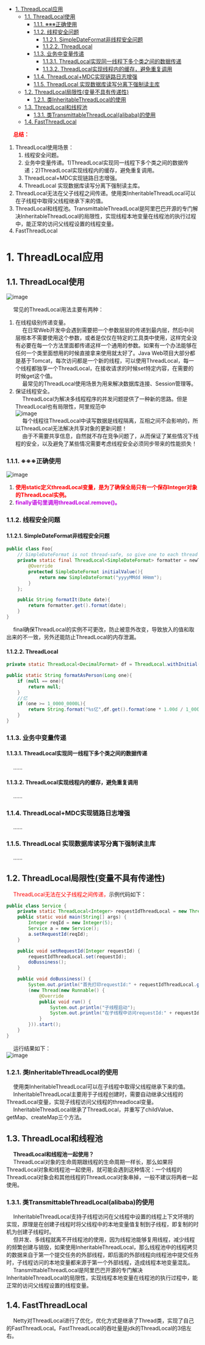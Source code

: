 
<!-- TOC -->

- [1. ThreadLocal应用](#1-threadlocal应用)
    - [1.1. ThreadLocal使用](#11-threadlocal使用)
        - [1.1.1. ※※※正确使用](#111-※※※正确使用)
        - [1.1.2. 线程安全问题](#112-线程安全问题)
            - [1.1.2.1. SimpleDateFormat非线程安全问题](#1121-simpledateformat非线程安全问题)
            - [1.1.2.2. ThreadLocal<DecimalFormat>](#1122-threadlocaldecimalformat)
        - [1.1.3. 业务中变量传递](#113-业务中变量传递)
            - [1.1.3.1. ThreadLocal实现同一线程下多个类之间的数据传递](#1131-threadlocal实现同一线程下多个类之间的数据传递)
            - [1.1.3.2. ThreadLocal实现线程内的缓存，避免重复调用](#1132-threadlocal实现线程内的缓存避免重复调用)
        - [1.1.4. ThreadLocal+MDC实现链路日志增强](#114-threadlocalmdc实现链路日志增强)
        - [1.1.5. ThreadLocal 实现数据库读写分离下强制读主库](#115-threadlocal-实现数据库读写分离下强制读主库)
    - [1.2. ThreadLocal局限性(变量不具有传递性)](#12-threadlocal局限性变量不具有传递性)
        - [1.2.1. 类InheritableThreadLocal的使用](#121-类inheritablethreadlocal的使用)
    - [1.3. ThreadLocal和线程池](#13-threadlocal和线程池)
        - [1.3.1. 类TransmittableThreadLocal(alibaba)的使用](#131-类transmittablethreadlocalalibaba的使用)
    - [1.4. FastThreadLocal](#14-fastthreadlocal)

<!-- /TOC -->

&emsp; **<font color = "red">总结：</font>**  
1. ThreadLocal使用场景：  
    1. 线程安全问题。
    2. 业务中变量传递。1)ThreadLocal实现同一线程下多个类之间的数据传递；2)ThreadLocal实现线程内的缓存，避免重复调用。
    3. ThreadLocal+MDC实现链路日志增强。
    4. ThreadLocal 实现数据库读写分离下强制读主库。
2. ThreadLocal无法在父子线程之间传递。使用类InheritableThreadLocal可以在子线程中取得父线程继承下来的值。   
3. ThreadLocal和线程池。TransmittableThreadLocal是阿里巴巴开源的专门解决InheritableThreadLocal的局限性，实现线程本地变量在线程池的执行过程中，能正常的访问父线程设置的线程变量。  
4. FastThreadLocal


# 1. ThreadLocal应用  

<!-- 

细数ThreadLocal三大坑，内存泄露仅是小儿科
https://mp.weixin.qq.com/s/1YzMHrr26jKl0R_o9l9GiQ

面试官再问你 ThreadLocal，就这样狠狠 “怼” 回去！ 
https://mp.weixin.qq.com/s/9gXSrw6llYy29OPH-rQuxQ

-->

## 1.1. ThreadLocal使用  
![image](https://gitee.com/wt1814/pic-host/raw/master/images/java/concurrent/multi-54.png)   

&emsp; 常见的ThreadLocal用法主要有两种：
1. 在线程级别传递变量。  
&emsp; 在日常Web开发中会遇到需要把一个参数层层的传递到最内层，然后中间层根本不需要使用这个参数，或者是仅仅在特定的工具类中使用，这样完全没有必要在每一个方法里面都传递这样一个通用的参数。如果有一个办法能够在任何一个类里面想用的时候直接拿来使用就太好了。Java Web项目大部分都是基于Tomcat，每次访问都是一个新的线程，可以使用ThreadLocal，每一个线程都独享一个ThreadLocal，在接收请求的时候set特定内容，在需要的时候get这个值。  
&emsp; 最常见的ThreadLocal使用场景为用来解决数据库连接、Session管理等。  
2. 保证线程安全。  
&emsp; ThreadLocal为解决多线程程序的并发问题提供了一种新的思路。但是ThreadLocal也有局限性，阿里规范中  
![image](https://gitee.com/wt1814/pic-host/raw/master/images/java/concurrent/multi-19.png)   
&emsp; 每个线程往ThreadLocal中读写数据是线程隔离，互相之间不会影响的，所以ThreadLocal无法解决共享对象的更新问题！  
&emsp; 由于不需要共享信息，自然就不存在竞争问题了，从而保证了某些情况下线程的安全，以及避免了某些情况需要考虑线程安全必须同步带来的性能损失！  

### 1.1.1. ※※※正确使用  
![image](https://gitee.com/wt1814/pic-host/raw/master/images/java/concurrent/multi-20.png)   

1. **<font color = "red">使用static定义threadLocal变量，是为了确保全局只有一个保存Integer对象的ThreadLocal实例。</font>**  
2. **<font color = "clime">finally语句里调用threadLocal.remove()。</font>**


### 1.1.2. 线程安全问题
#### 1.1.2.1. SimpleDateFormat非线程安全问题  

```java
public class Foo{
    // SimpleDateFormat is not thread-safe, so give one to each thread
    private static final ThreadLocal<SimpleDateFormat> formatter = newThreadLocal<SimpleDateFormat>(){
        @Override
        protected SimpleDateFormat initialValue(){
            return new SimpleDateFormat("yyyyMMdd HHmm");
        }
    };

    public String formatIt(Date date){
        return formatter.get().format(date);
    }
}
```
&emsp; final确保ThreadLocal的实例不可更改，防止被意外改变，导致放入的值和取出来的不一致，另外还能防止ThreadLocal的内存泄漏。  

#### 1.1.2.2. ThreadLocal<DecimalFormat>

```java
private static ThreadLocal<DecimalFormat> df = ThreadLocal.withInitial(()->new DecimalFormat("0.00"));

public static String formatAsPerson(Long one){
    if (null == one){
        return null;
    }
    //亿
    if (one >= 1_0000_0000L){
        return String.format("%s亿",df.get().format(one * 1.00d / 1_0000_0000.00d));
    }
}
```

### 1.1.3. 业务中变量传递
<!-- 
https://blog.csdn.net/u010889990/article/details/115206051
-->

#### 1.1.3.1. ThreadLocal实现同一线程下多个类之间的数据传递  
&emsp; ......

#### 1.1.3.2. ThreadLocal实现线程内的缓存，避免重复调用  
&emsp; ......

### 1.1.4. ThreadLocal+MDC实现链路日志增强  
&emsp; ......

### 1.1.5. ThreadLocal 实现数据库读写分离下强制读主库  
&emsp; ......

## 1.2. ThreadLocal局限性(变量不具有传递性)  
&emsp; <font color = "red">ThreadLocal无法在父子线程之间传递，</font>示例代码如下：  

```java
public class Service {
    private static ThreadLocal<Integer> requestIdThreadLocal = new ThreadLocal<>();
    public static void main(String[] args) {
        Integer reqId = new Integer(5);
        Service a = new Service();
        a.setRequestId(reqId);
    }

    public void setRequestId(Integer requestId) {
        requestIdThreadLocal.set(requestId);
        doBussiness();
    }

    public void doBussiness() {
        System.out.println("首先打印requestId:" + requestIdThreadLocal.get());
        (new Thread(new Runnable() {
            @Override
            public void run() {
                System.out.println("子线程启动");
                System.out.println("在子线程中访问requestId:" + requestIdThreadLocal.get());
            }
        })).start();
    }
}
```
&emsp; 运行结果如下：  
![image](https://gitee.com/wt1814/pic-host/raw/master/images/java/concurrent/multi-25.png)   

### 1.2.1. 类InheritableThreadLocal的使用  
&emsp; 使用类InheritableThreadLocal可以在子线程中取得父线程继承下来的值。  
&emsp; InheritableThreadLocal主要用于子线程创建时，需要自动继承父线程的ThreadLocal变量，实现子线程访问父线程的threadlocal变量。  
&emsp; InheritableThreadLocal继承了ThreadLocal，并重写了childValue、getMap、createMap三个方法。  


## 1.3. ThreadLocal和线程池
&emsp; **ThreadLocal和线程池一起使用？**  
&emsp; ThreadLocal对象的生命周期跟线程的生命周期一样长，那么如果将ThreadLocal对象和线程池一起使用，就可能会遇到这种情况：一个线程的ThreadLocal对象会和其他线程的ThreadLocal对象串掉，一般不建议将两者一起使用。  

### 1.3.1. 类TransmittableThreadLocal(alibaba)的使用  
&emsp; InheritableThreadLocal支持子线程访问在父线程中设置的线程上下文环境的实现，原理是在创建子线程时将父线程中的本地变量值复制到子线程，即复制的时机为创建子线程时。  
&emsp; 但并发、多线程就离不开线程池的使用，因为线程池能够复用线程，减少线程的频繁创建与销毁，如果使用InheritableThreadLocal，那么线程池中的线程拷贝的数据来自于第一个提交任务的外部线程，即后面的外部线程向线程池中提交任务时，子线程访问的本地变量都来源于第一个外部线程，造成线程本地变量混乱。  
&emsp; TransmittableThreadLocal是阿里巴巴开源的专门解决InheritableThreadLocal的局限性，实现线程本地变量在线程池的执行过程中，能正常的访问父线程设置的线程变量。  

## 1.4. FastThreadLocal  
&emsp; Netty对ThreadLocal进行了优化，优化方式是继承了Thread类，实现了自己的FastThreadLocal。FastThreadLocal的吞吐量是jdk的ThreadLocal的3倍左右。 

<!-- 
 FastThreadLocal 是什么鬼？吊打 ThreadLocal 的存在！！ 
 https://mp.weixin.qq.com/s/aItosqUu1aMvWqJ2ZMqy5Q
-->
